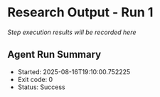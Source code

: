 # Research Output - Run 1

_Step execution results will be recorded here_


## Agent Run Summary

- Started: 2025-08-16T19:10:00.752225
- Exit code: 0
- Status: Success

